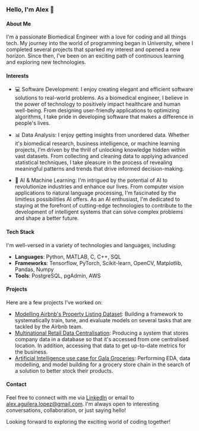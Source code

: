 ### Hello, I'm Alex 👋

#### About Me

I'm a passionate Biomedical Engineer with a love for coding and all things tech. My journey into the world of programming began in University, where I completed several projects that sparked my interest and opened a new horizon. Since then, I've been on an exciting path of continuous learning and exploring new technologies.

#### Interests

- 💻 Software Development: I enjoy creating elegant and efficient software solutions to real-world problems. As a biomedical engineer, I believe in the power of technology to positively impact healthcare and human well-being. From designing user-friendly applications to optimizing algorithms, I take pride in developing software that makes a difference in people's lives.

- 📊 Data Analysis: I enjoy getting insights from unordered data. Whether it's biomedical research, business intelligence, or machine learning projects, I'm driven by the thrill of unlocking knowledge hidden within vast datasets. From collecting and cleaning data to applying advanced statistical techniques, I take pleasure in the process of revealing meaningful patterns and trends that drive informed decision-making.

- 🤖 AI & Machine Learning: I'm intrigued by the potential of AI to revolutionize industries and enhance our lives. From computer vision applications to natural language processing, I'm fascinated by the limitless possibilities AI offers. As an AI enthusiast, I'm dedicated to staying at the forefront of cutting-edge technologies to contribute to the development of intelligent systems that can solve complex problems and shape a better future.

#### Tech Stack

I'm well-versed in a variety of technologies and languages, including:

- **Languages**: Python, MATLAB, C, C++, SQL
- **Frameworks**: Tensorflow, PyTorch, Scikit-learn, OpenCV, Matplotlib, Pandas, Numpy 
- **Tools**: PostgreSQL, pgAdmin, AWS


#### Projects

Here are a few projects I've worked on:

- [Modelling Airbnb's Property Listing Dataset](https://github.com/alexaguileralopez/modelling-airbnbs-property-listing-dataset-): Building a framework to systematically train, tune, and evaluate models on several tasks that are tackled by the Airbnb team.
- [Multinational Retail Data Centralisation](https://github.com/alexaguileralopez/multinational-retail-data-centralisation): Producing a system that stores company data in a database so that it's accessed from one centralised location. In addition, accessing that data to get up-to-date metrics for the business.
- [Artificial Intelligence use case for Gala Groceries](https://github.com/alexaguileralopez/cognizant-data-science-internship): Performing EDA, data modelling, and model building for a grocery store chain in the search of a solution to better stock their products.


#### Contact

Feel free to connect with me via [LinkedIn](https://www.linkedin.com/in/alex-aguilera-lopez/) or email to alex.aguilera.lopez@gmail.com. I'm always open to interesting conversations, collaboration, or just saying hello!

Looking forward to exploring the exciting world of coding together!


